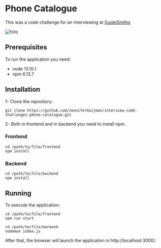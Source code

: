 # Phone Catalogue

This was a code challenge for an interviewing at [GuideSmiths](https://github.com/guidesmiths)

![foto](frontend/src/img/readme/phone-catalogue.gif)

## Prerequisites

To run the application you need:
- node 13.10.1
- npm 6.13.7

## Installation

1- Clone the repository:

```
git clone https://github.com/JenniferGoijman/interview-code-challenges-phone-catalogue.git
```

2- Both in frontend and in backend you need to install npm.

### Frontend

```
cd /path/to/file/frontend
npm install
```

### Backend

```
cd /path/to/file/backend
npm install
```

## Running

To execute the application:

```
cd /path/to/file/frontend
npm run start
```

```
cd /path/to/file/backend
nodemon index.js
```

After that, the browser will launch the application in http://localhost:3000/.